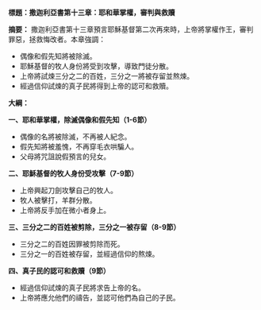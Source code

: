 **標題：撒迦利亞書第十三章：耶和華掌權，審判與救贖**

**摘要：**
撒迦利亞書第十三章預言耶穌基督第二次再來時，上帝將掌權作王，審判罪惡，拯救悔改者。本章強調：

* 偶像和假先知將被除滅。
* 耶穌基督的牧人身份將受到攻擊，導致門徒分散。
* 上帝將試煉三分之二的百姓，三分之一將被存留並熬煉。
* 經過信仰試煉的真子民將得到上帝的認可和救贖。

**大綱：**

**一、耶和華掌權，除滅偶像和假先知（1-6節）**
* 偶像的名將被除滅，不再被人紀念。
* 假先知將被羞愧，不再穿毛衣哄騙人。
* 父母將咒詛說假預言的兒女。

**二、耶穌基督的牧人身份受攻擊（7-9節）**
* 上帝興起刀劍攻擊自己的牧人。
* 牧人被擊打，羊群分散。
* 上帝將反手加在微小者身上。

**三、三分之二的百姓被剪除，三分之一被存留（8-9節）**
* 三分之二的百姓因罪被剪除而死。
* 三分之一的百姓被存留，並經過信仰的熬煉。

**四、真子民的認可和救贖（9節）**
* 經過信仰試煉的真子民將求告上帝的名。
* 上帝將應允他們的禱告，並認可他們為自己的子民。